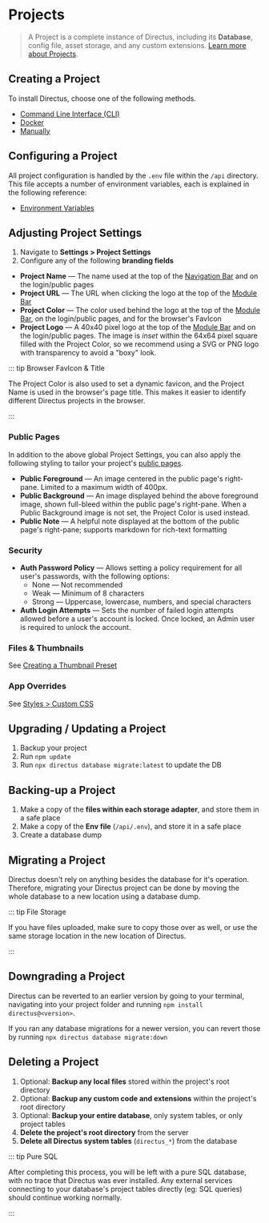 # Projects

> A Project is a complete instance of Directus, including its **Database**, config file, asset storage, and any custom
> extensions. [Learn more about Projects](/concepts/projects/).

## Creating a Project

To install Directus, choose one of the following methods.

- [Command Line Interface (CLI)](/guides/installation/cli)
- [Docker](/guides/installation/docker)
- [Manually](/guides/installation/manual)

## Configuring a Project

All project configuration is handled by the `.env` file within the `/api` directory. This file accepts a number of
environment variables, each is explained in the following reference:

- [Environment Variables](/reference/environment-variables)

## Adjusting Project Settings

1. Navigate to **Settings > Project Settings**
2. Configure any of the following **branding fields**

- **Project Name** — The name used at the top of the [Navigation Bar](/concepts/application/#_2-navigation-bar) and on
  the login/public pages
- **Project URL** — The URL when clicking the logo at the top of the [Module Bar](/concepts/application/#_1-module-bar)
- **Project Color** — The color used behind the logo at the top of the
  [Module Bar](/concepts/application/#_1-module-bar), on the login/public pages, and for the browser's FavIcon
- **Project Logo** — A 40x40 pixel logo at the top of the [Module Bar](/concepts/application/#_1-module-bar) and on the
  login/public pages. The image is _inset_ within the 64x64 pixel square filled with the Project Color, so we recommend
  using a SVG or PNG logo with transparency to avoid a "boxy" look.

::: tip Browser FavIcon & Title

The Project Color is also used to set a dynamic favicon, and the Project Name is used in the browser's page title. This
makes it easier to identify different Directus projects in the browser.

:::

### Public Pages

In addition to the above global Project Settings, you can also apply the following styling to tailor your project's
[public pages](/guides/projects/#public-pages).

- **Public Foreground** — An image centered in the public page's right-pane. Limited to a maximum width of 400px.
- **Public Background** — An image displayed behind the above foreground image, shown full-bleed within the public
  page's right-pane. When a Public Background image is not set, the Project Color is used instead.
- **Public Note** — A helpful note displayed at the bottom of the public page's right-pane; supports markdown for
  rich-text formatting

### Security

- **Auth Password Policy** — Allows setting a policy requirement for all user's passwords, with the following options:
  - None — Not recommended
  - Weak — Minimum of 8 characters
  - Strong — Uppercase, lowercase, numbers, and special characters
- **Auth Login Attempts** — Sets the number of failed login attempts allowed before a user's account is locked. Once
  locked, an Admin user is required to unlock the account.

### Files & Thumbnails

See [Creating a Thumbnail Preset](/guides/files/#creating-a-thumbnail-preset)

### App Overrides

See [Styles > Custom CSS](/guides/styles/#custom-css)

## Upgrading / Updating a Project

1. Backup your project
2. Run `npm update`
3. Run `npx directus database migrate:latest` to update the DB

## Backing-up a Project

1. Make a copy of the **files within each storage adapter**, and store them in a safe place
2. Make a copy of the **Env file** (`/api/.env`), and store it in a safe place
3. Create a database dump

## Migrating a Project

Directus doesn't rely on anything besides the database for it's operation. Therefore, migrating your Directus project
can be done by moving the whole database to a new location using a database dump.

::: tip File Storage

If you have files uploaded, make sure to copy those over as well, or use the same storage location in the new location
of Directus.

:::

## Downgrading a Project

Directus can be reverted to an earlier version by going to your terminal, navigating into your project folder and
running `npm install directus@<version>`.

If you ran any database migrations for a newer version, you can revert those by running
`npx directus database migrate:down`

## Deleting a Project

1. Optional: **Backup any local files** stored within the project's root directory
2. Optional: **Backup any custom code and extensions** within the project's root directory
3. Optional: **Backup your entire database**, only system tables, or only project tables
4. **Delete the project's root directory** from the server
5. **Delete all Directus system tables** (`directus_*`) from the database

::: tip Pure SQL

After completing this process, you will be left with a pure SQL database, with no trace that Directus was ever
installed. Any external services connecting to your database's project tables directly (eg: SQL queries) should continue
working normally.

:::
